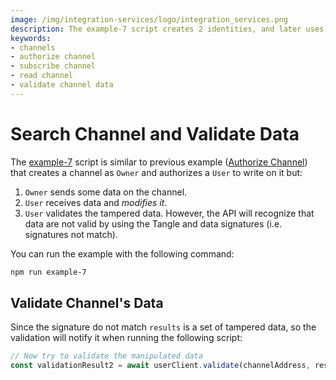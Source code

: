```yaml
---
image: /img/integration-services/logo/integration_services.png
description: The example-7 script creates 2 identities, and later uses them to demonstrate how you can detect if data has been tampered with by validating using the Tangle. 
keywords:
- channels
- authorize channel
- subscribe channel
- read channel
- validate channel data
---
```


# Search Channel and Validate Data

The [example-7](https://github.com/iotaledger/integration-services/blob/master/clients/node/examples/5-SearchChannelAndValidateData.ts)
script is similar to previous example ([Authorize Channel](authorize-to-channel)) that creates a channel as `Owner` and authorizes a `User` to write on it but:

1. `Owner` sends some data on the channel.
2. `User` receives data and *modifies it*.
3. `User` validates the tampered data. However, the API will recognize that data are not valid by using the Tangle and data signatures (i.e. signatures not match). 

You can run the example with the following command:

```bash
npm run example-7
```

## Validate Channel's Data 

Since the signature do not match `results` is a set of tampered data, so the validation will notify it when running the following script:

```js
// Now try to validate the manipulated data
const validationResult2 = await userClient.validate(channelAddress, results);
```
